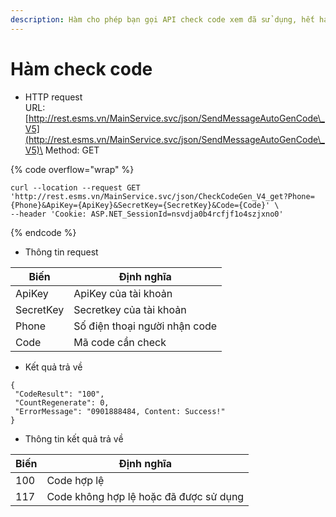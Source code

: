 ```yaml
---
description: Hàm cho phép bạn gọi API check code xem đã sử dụng, hết hạn.
---
```


# Hàm check code

* HTTP request\
  URL: [http://rest.esms.vn/MainService.svc/json/SendMessageAutoGenCode\_V5](http://rest.esms.vn/MainService.svc/json/SendMessageAutoGenCode\_V5)\
  Method: GET

{% code overflow="wrap" %}
```
curl --location --request GET 'http://rest.esms.vn/MainService.svc/json/CheckCodeGen_V4_get?Phone={Phone}&ApiKey={ApiKey}&SecretKey={SecretKey}&Code={Code}' \
--header 'Cookie: ASP.NET_SessionId=nsvdja0b4rcfjf1o4szjxno0'
```
{% endcode %}

* Thông tin request

| Biến      | Định nghĩa                    |
| --------- | ----------------------------- |
| ApiKey    | ApiKey của tài khoản          |
| SecretKey | Secretkey của tài khoản       |
| Phone     | Số điện thoại người nhận code |
| Code      | Mã code cần check             |

* Kết quả trả về

```
{
 "CodeResult": "100",
 "CountRegenerate": 0,
 "ErrorMessage": "0901888484, Content: Success!"
}
```

* Thông tin kết quả trả về

| Biến | Định nghĩa                             |
| ---- | -------------------------------------- |
| 100  | Code hợp lệ                            |
| 117  | Code không hợp lệ hoặc đã được sử dụng |

